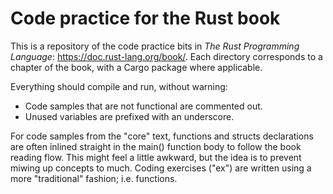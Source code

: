 # Code practice for the Rust book

This is a repository of the code practice bits in *The Rust Programming Language*: https://doc.rust-lang.org/book/. Each directory corresponds to a chapter of the book, with a Cargo package where applicable.

Everything should compile and run, without warning:
  - Code samples that are not functional are commented out.
  - Unused variables are prefixed with an underscore.

For code samples from the "core" text, functions and structs declarations are often inlined straight in the main() function body to follow the book reading flow. This might feel a little awkward, but the idea is to prevent miwing up concepts to much. Coding exercises ("ex") are written using a more "traditional" fashion; i.e. functions.